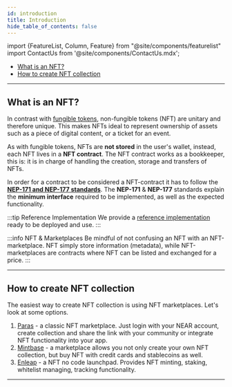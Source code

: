 ```yaml
---
id: introduction
title: Introduction
hide_table_of_contents: false
---
```



import {FeatureList, Column, Feature} from "@site/components/featurelist"
import ContactUs from '@site/components/ContactUs.mdx';


- [What is an NFT?](#what-is-an-nft)
- [How to create NFT collection](#how-to-create-nft-collection)

---

## What is an NFT?

In contrast with [fungible tokens](/develop/relevant-contracts/ft), non-fungible tokens (NFT) are unitary and therefore unique. This makes NFTs ideal to represent ownership of assets such as a piece of digital content, or a ticket for an event.

As with fungible tokens, NFTs are **not stored** in the user's wallet, instead, each NFT lives in a **NFT contract**. The NFT contract works as a bookkeeper, this is: it is in charge of handling the creation, storage and transfers of NFTs.

In order for a contract to be considered a NFT-contract it has to follow the [**NEP-171 and NEP-177 standards**](https://nomicon.io/Standards/Tokens/NonFungibleToken). The **NEP-171** & **NEP-177** standards explain the **minimum interface** required to be implemented, as well as the expected functionality.

:::tip Reference Implementation
We provide a [reference implementation](https://github.com/near-examples/NFT) ready to be deployed and use.
:::

:::info NFT & Marketplaces
Be mindful of not confusing an NFT with an NFT-marketplace. NFT simply store information (metadata), while NFT-marketplaces are contracts where NFT can be listed and exchanged for a price.
:::

---

## How to create NFT collection

The easiest way to create NFT collection is using NFT marketplaces. Let's look at some options.

1. [Paras](https://paras.id/) - a classic NFT marketplace. Just login with your NEAR account, create collection and share the link with your community or integrate NFT functionality into your app.
2. [Mintbase](https://www.mintbase.xyz/) - a marketplace allows you not only create your own NFT collection, but buy NFT with credit cards and stablecoins as well.
3. [Enleap](https://enleap.app/) - a NFT no code launchpad. Provides NFT minting, staking, whitelist managing, tracking functionality.

---
